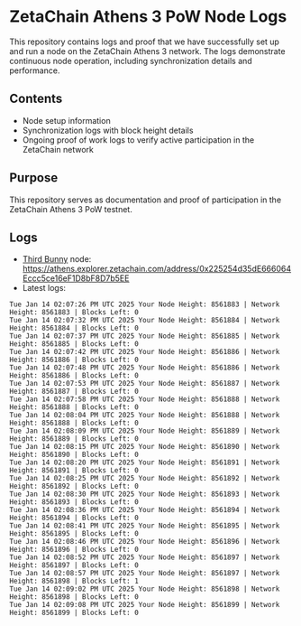 # ZetaChain Athens 3 PoW Node Logs
This repository contains logs and proof that we have successfully set up and run a node on the ZetaChain Athens 3 network. The logs demonstrate continuous node operation, including synchronization details and performance.

## Contents
- Node setup information
- Synchronization logs with block height details
- Ongoing proof of work logs to verify active participation in the ZetaChain network

## Purpose
This repository serves as documentation and proof of participation in the ZetaChain Athens 3 PoW testnet.

## Logs

- [Third Bunny](https://thirdbunny.xyz/) node: https://athens.explorer.zetachain.com/address/0x225254d35dE666064Eccc5ce16eF1D8bF8D7b5EE
- Latest logs:
```
Tue Jan 14 02:07:26 PM UTC 2025 Your Node Height: 8561883 | Network Height: 8561883 | Blocks Left: 0
Tue Jan 14 02:07:32 PM UTC 2025 Your Node Height: 8561884 | Network Height: 8561884 | Blocks Left: 0
Tue Jan 14 02:07:37 PM UTC 2025 Your Node Height: 8561885 | Network Height: 8561885 | Blocks Left: 0
Tue Jan 14 02:07:42 PM UTC 2025 Your Node Height: 8561886 | Network Height: 8561886 | Blocks Left: 0
Tue Jan 14 02:07:48 PM UTC 2025 Your Node Height: 8561886 | Network Height: 8561886 | Blocks Left: 0
Tue Jan 14 02:07:53 PM UTC 2025 Your Node Height: 8561887 | Network Height: 8561887 | Blocks Left: 0
Tue Jan 14 02:07:58 PM UTC 2025 Your Node Height: 8561888 | Network Height: 8561888 | Blocks Left: 0
Tue Jan 14 02:08:04 PM UTC 2025 Your Node Height: 8561888 | Network Height: 8561888 | Blocks Left: 0
Tue Jan 14 02:08:09 PM UTC 2025 Your Node Height: 8561889 | Network Height: 8561889 | Blocks Left: 0
Tue Jan 14 02:08:15 PM UTC 2025 Your Node Height: 8561890 | Network Height: 8561890 | Blocks Left: 0
Tue Jan 14 02:08:20 PM UTC 2025 Your Node Height: 8561891 | Network Height: 8561891 | Blocks Left: 0
Tue Jan 14 02:08:25 PM UTC 2025 Your Node Height: 8561892 | Network Height: 8561892 | Blocks Left: 0
Tue Jan 14 02:08:30 PM UTC 2025 Your Node Height: 8561893 | Network Height: 8561893 | Blocks Left: 0
Tue Jan 14 02:08:36 PM UTC 2025 Your Node Height: 8561894 | Network Height: 8561894 | Blocks Left: 0
Tue Jan 14 02:08:41 PM UTC 2025 Your Node Height: 8561895 | Network Height: 8561895 | Blocks Left: 0
Tue Jan 14 02:08:46 PM UTC 2025 Your Node Height: 8561896 | Network Height: 8561896 | Blocks Left: 0
Tue Jan 14 02:08:52 PM UTC 2025 Your Node Height: 8561897 | Network Height: 8561897 | Blocks Left: 0
Tue Jan 14 02:08:57 PM UTC 2025 Your Node Height: 8561897 | Network Height: 8561898 | Blocks Left: 1
Tue Jan 14 02:09:02 PM UTC 2025 Your Node Height: 8561898 | Network Height: 8561898 | Blocks Left: 0
Tue Jan 14 02:09:08 PM UTC 2025 Your Node Height: 8561899 | Network Height: 8561899 | Blocks Left: 0
```

